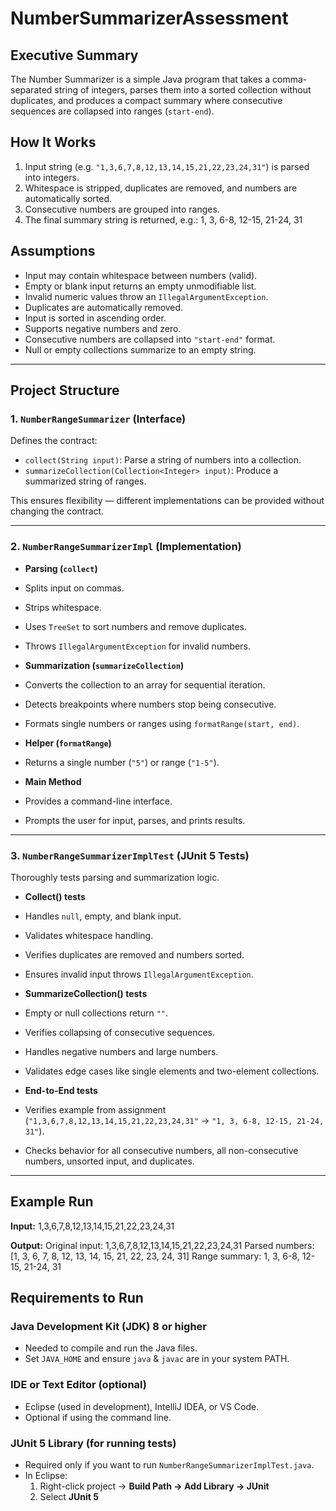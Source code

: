# NumberSummarizerAssessment

## Executive Summary
The Number Summarizer is a simple Java program that takes a comma-separated string of integers, parses them into a sorted collection without duplicates, and produces a compact summary where consecutive sequences are collapsed into ranges (`start-end`).  

## How It Works
1. Input string (e.g. `"1,3,6,7,8,12,13,14,15,21,22,23,24,31"`) is parsed into integers.
2. Whitespace is stripped, duplicates are removed, and numbers are automatically sorted.
3. Consecutive numbers are grouped into ranges.
4. The final summary string is returned, e.g.:
1, 3, 6-8, 12-15, 21-24, 31

## Assumptions
- Input may contain whitespace between numbers (valid).
- Empty or blank input returns an empty unmodifiable list.
- Invalid numeric values throw an `IllegalArgumentException`.
- Duplicates are automatically removed.
- Input is sorted in ascending order.
- Supports negative numbers and zero.
- Consecutive numbers are collapsed into `"start-end"` format.
- Null or empty collections summarize to an empty string.

---
## Project Structure

### 1. `NumberRangeSummarizer` (Interface)
Defines the contract:
- `collect(String input)`: Parse a string of numbers into a collection.
- `summarizeCollection(Collection<Integer> input)`: Produce a summarized string of ranges.

This ensures flexibility — different implementations can be provided without changing the contract.

---

### 2. `NumberRangeSummarizerImpl` (Implementation)
- **Parsing (`collect`)**
- Splits input on commas.
- Strips whitespace.
- Uses `TreeSet` to sort numbers and remove duplicates.
- Throws `IllegalArgumentException` for invalid numbers.

- **Summarization (`summarizeCollection`)**
- Converts the collection to an array for sequential iteration.
- Detects breakpoints where numbers stop being consecutive.
- Formats single numbers or ranges using `formatRange(start, end)`.

- **Helper (`formatRange`)**
- Returns a single number (`"5"`) or range (`"1-5"`).

- **Main Method**
- Provides a command-line interface.
- Prompts the user for input, parses, and prints results.

---

### 3. `NumberRangeSummarizerImplTest` (JUnit 5 Tests)
Thoroughly tests parsing and summarization logic.

- **Collect() tests**
- Handles `null`, empty, and blank input.
- Validates whitespace handling.
- Verifies duplicates are removed and numbers sorted.
- Ensures invalid input throws `IllegalArgumentException`.

- **SummarizeCollection() tests**
- Empty or null collections return `""`.
- Verifies collapsing of consecutive sequences.
- Handles negative numbers and large numbers.
- Validates edge cases like single elements and two-element collections.

- **End-to-End tests**
- Verifies example from assignment (`"1,3,6,7,8,12,13,14,15,21,22,23,24,31"` → `"1, 3, 6-8, 12-15, 21-24, 31"`).
- Checks behavior for all consecutive numbers, all non-consecutive numbers, unsorted input, and duplicates.

---

## Example Run

**Input:**
1,3,6,7,8,12,13,14,15,21,22,23,24,31

**Output:**
Original input: 1,3,6,7,8,12,13,14,15,21,22,23,24,31
Parsed numbers: [1, 3, 6, 7, 8, 12, 13, 14, 15, 21, 22, 23, 24, 31]
Range summary: 1, 3, 6-8, 12-15, 21-24, 31

## Requirements to Run

### Java Development Kit (JDK) 8 or higher
- Needed to compile and run the Java files.  
- Set `JAVA_HOME` and ensure `java` & `javac` are in your system PATH.  

### IDE or Text Editor (optional)
- Eclipse (used in development), IntelliJ IDEA, or VS Code.  
- Optional if using the command line.  

### JUnit 5 Library (for running tests)
- Required only if you want to run `NumberRangeSummarizerImplTest.java`.  
- In Eclipse:  
  1. Right-click project → **Build Path → Add Library → JUnit**  
  2. Select **JUnit 5**  
